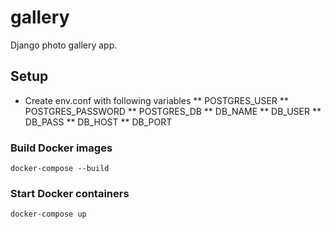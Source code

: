 # gallery
Django photo gallery app.

## Setup
* Create env.conf with following variables
** POSTGRES_USER
** POSTGRES_PASSWORD
** POSTGRES_DB
** DB_NAME
** DB_USER
** DB_PASS
** DB_HOST
** DB_PORT

### Build Docker images
`docker-compose --build`

### Start Docker containers
`docker-compose up`